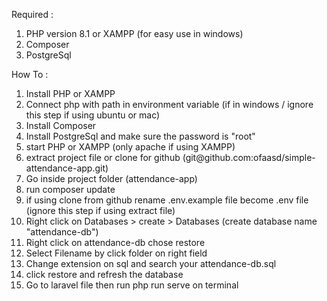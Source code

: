 Required :
<ol start=1> 
	<li> PHP version 8.1 or XAMPP (for easy use in windows)</li>
	<li> Composer</li>
	<li> PostgreSql</li>
</ol>
How To :
<ol start=1> 
<li> Install PHP or XAMPP </li>
<li> Connect php with path in environment variable (if in windows / ignore this step if using ubuntu or mac)</li>
<li> Install Composer</li>
<li> Install PostgreSql and make sure the password is "root" </li>
<li> start PHP or XAMPP (only apache if using XAMPP)</li>
<li> extract project file or clone for github (git@github.com:ofaasd/simple-attendance-app.git)</li>
<li> Go inside project folder (attendance-app)</li>
<li> run composer update </li>
<li> if using clone from github rename .env.example file become .env file (ignore this step if using extract file)</li>
<li> Right click on Databases > create > Databases (create database name "attendance-db") </li>
<li> Right click on attendance-db chose restore </li>
<li> Select Filename by click folder on right field </li>
<li> Change extension on sql and search your attendance-db.sql </li>
<li> click restore and refresh the database </li>
<li> Go to laravel file then run php run serve on terminal </li>
</ol>
